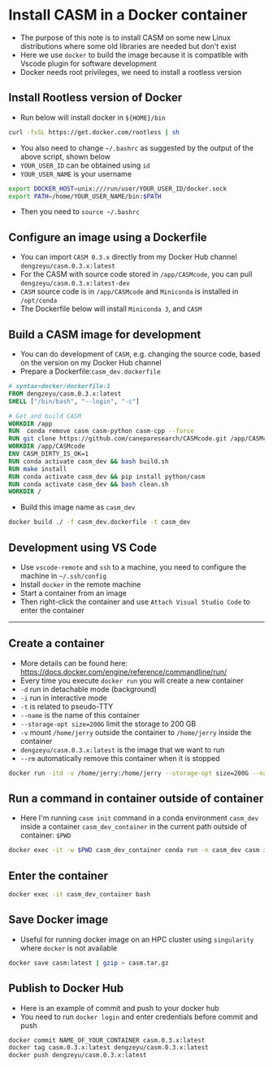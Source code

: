 # Install CASM in a Docker container
- The purpose of this note is to install CASM on some new Linux distributions where some old libraries are needed but don't exist
- Here we use `docker` to build the image because it is compatible with Vscode plugin for software development
- Docker needs root privileges, we need to install a rootless version
## Install Rootless version of Docker
- Run below will install docker in `${HOME}/bin`
```bash
curl -fsSL https://get.docker.com/rootless | sh
```
- You also need to change `~/.bashrc` as suggested by the output of the above script, shown below
- `YOUR_USER_ID` can be obtained using `id` 
- `YOUR_USER_NAME` is your username
```bash
export DOCKER_HOST=unix:///run/user/YOUR_USER_ID/docker.sock
export PATH=/home/YOUR_USER_NAME/bin:$PATH
```
- Then you need to `source ~/.bashrc`
## Configure an image using a Dockerfile
- You can import `CASM 0.3.x` directly from my Docker Hub channel `dengzeyu/casm.0.3.x:latest`
- For the CASM with source code stored in `/app/CASMcode`, you can pull `dengzeyu/casm.0.3.x:latest-dev`
- `CASM` source code is in `/app/CASMcode` and `Miniconda` is installed in `/opt/conda`
- The Dockerfile below will install `Miniconda 3`, and `CASM`
## Build a CASM image for development
- You can do development of `CASM`, e.g. changing the source code, based on the version on my Docker Hub channel
- Prepare a Dockerfile:`casm_dev.dockerfile`
```dockerfile
# syntax=docker/dockerfile:1
FROM dengzeyu/casm.0.3.x:latest 
SHELL ["/bin/bash", "--login", "-c"]

# Get and build CASM
WORKDIR /app
RUN  conda remove casm casm-python casm-cpp --force
RUN git clone https://github.com/caneparesearch/CASMcode.git /app/CASMcode
WORKDIR /app/CASMcode
ENV CASM_DIRTY_IS_OK=1
RUN conda activate casm_dev && bash build.sh
RUN make install
RUN conda activate casm_dev && pip install python/casm
RUN conda activate casm_dev && bash clean.sh
WORKDIR /
```
- Build this image name as `casm_dev`
```bash
docker build ./ -f casm_dev.dockerfile -t casm_dev
```
## Development using VS Code
- Use `vscode-remote` and `ssh` to a machine, you need to configure the machine in `~/.ssh/config`
- Install `docker` in the remote machine
- Start a container from an image
- Then right-click the container and use `Attach Visual Studio Code`  to enter the container
---
## Create a container
- More details can be found here: https://docs.docker.com/engine/reference/commandline/run/
- Every time you execute `docker run` you will create a new container
- `-d` run in detachable mode (background)
- `-i` run in interactive mode
- `-t` is related to pseudo-TTY
- `--name` is the name of this container
- `--storage-opt size=200G` limit the storage to 200 GB
- `-v` mount `/home/jerry`  outside the container to `/home/jerry` inside the container
- `dengzeyu/casm.0.3.x:latest` is the image that we want to run
- `--rm` automatically remove this container when it is stopped
```bash
docker run -itd -v /home/jerry:/home/jerry --storage-opt size=200G --name casm_dev_container dengzeyu/casm.0.3.x:latest
```
## Run a command in container outside of container
- Here I'm running `casm init` command in a conda environment `casm_dev` inside a container `casm_dev_container` in the current path outside of container: `$PWD`
```bash
docker exec -it -w $PWD casm_dev_container conda run -n casm_dev casm init
```
## Enter the container
```bash
docker exec -it casm_dev_container bash
```
## Save Docker image
- Useful for running docker image on an HPC cluster using `singularity` where `docker` is not available
```bash
docker save casm:latest | gzip > casm.tar.gz
```
## Publish to Docker Hub
- Here is an example of commit and push to your docker hub
- You need to run `docker login` and enter credentials before commit and push
```bash
docker commit NAME_OF_YOUR_CONTAINER casm.0.3.x:latest
docker tag casm.0.3.x:latest dengzeyu/casm.0.3.x:latest
docker push dengzeyu/casm.0.3.x:latest
```